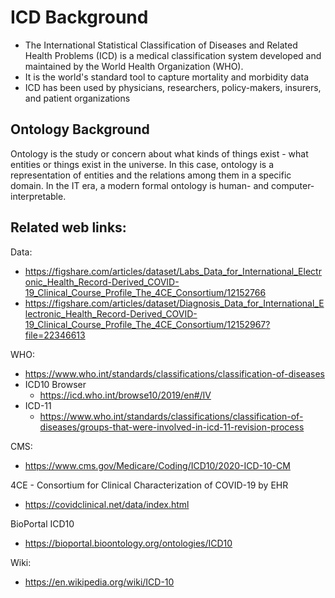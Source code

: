 # ICD Background

- The International Statistical Classification of Diseases and Related Health Problems (ICD) is a medical classification system developed and maintained by the World Health Organization (WHO). 
- It is the world's standard tool to capture mortality and morbidity data
- ICD has been used by physicians, researchers, policy-makers, insurers, and patient organizations

## Ontology Background

Ontology is the study or concern about what kinds of things exist - what entities or things exist in the universe. In this case, ontology is a representation of entities and the relations among them in a specific domain. In the IT era, a modern formal ontology is human- and computer-interpretable. 


## Related web links:  

Data:
- https://figshare.com/articles/dataset/Labs_Data_for_International_Electronic_Health_Record-Derived_COVID-19_Clinical_Course_Profile_The_4CE_Consortium/12152766
- https://figshare.com/articles/dataset/Diagnosis_Data_for_International_Electronic_Health_Record-Derived_COVID-19_Clinical_Course_Profile_The_4CE_Consortium/12152967?file=22346613

WHO: 
- https://www.who.int/standards/classifications/classification-of-diseases
- ICD10 Browser
   - https://icd.who.int/browse10/2019/en#/IV 
- ICD-11
   - https://www.who.int/standards/classifications/classification-of-diseases/groups-that-were-involved-in-icd-11-revision-process

CMS:
- https://www.cms.gov/Medicare/Coding/ICD10/2020-ICD-10-CM

4CE - Consortium for Clinical Characterization of COVID-19 by EHR  
- https://covidclinical.net/data/index.html 

BioPortal ICD10
- https://bioportal.bioontology.org/ontologies/ICD10 

Wiki: 
- https://en.wikipedia.org/wiki/ICD-10 

